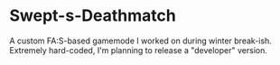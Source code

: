 # Swept-s-Deathmatch
A custom FA:S-based gamemode I worked on during winter break-ish.  Extremely hard-coded, I'm planning to release a "developer" version.
